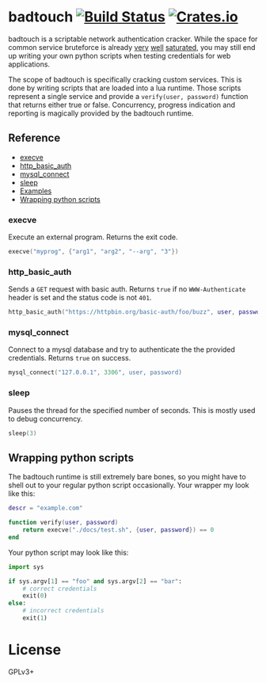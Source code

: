 # badtouch [![Build Status][travis-img]][travis] [![Crates.io][crates-img]][crates]

[travis-img]:   https://travis-ci.org/kpcyrd/badtouch.svg?branch=master
[travis]:       https://travis-ci.org/kpcyrd/badtouch
[crates-img]:   https://img.shields.io/crates/v/badtouch.svg
[crates]:       https://crates.io/crates/badtouch

badtouch is a scriptable network authentication cracker. While the space for
common service bruteforce is already [very][ncrack] [well][hydra]
[saturated][medusa], you may still end up writing your own python scripts when
testing credentials for web applications.

[ncrack]: https://nmap.org/ncrack/
[hydra]: https://github.com/vanhauser-thc/thc-hydra
[medusa]: https://github.com/jmk-foofus/medusa

The scope of badtouch is specifically cracking custom services. This is done by
writing scripts that are loaded into a lua runtime. Those scripts represent a
single service and provide a `verify(user, password)` function that returns
either true or false. Concurrency, progress indication and reporting is
magically provided by the badtouch runtime.

## Reference
- [execve](#execve)
- [http_basic_auth](#http_basic_auth)
- [mysql_connect](#mysql_connect)
- [sleep](#sleep)
- [Examples](/scripts)
- [Wrapping python scripts](#wrapping-python-scripts)

### execve
Execute an external program. Returns the exit code.
```lua
execve("myprog", {"arg1", "arg2", "--arg", "3"})
```

### http_basic_auth
Sends a `GET` request with basic auth. Returns `true` if no `WWW-Authenticate`
header is set and the status code is not `401`.
```lua
http_basic_auth("https://httpbin.org/basic-auth/foo/buzz", user, password)
```

### mysql_connect
Connect to a mysql database and try to authenticate the the provided
credentials. Returns `true` on success.
```lua
mysql_connect("127.0.0.1", 3306", user, password)
```

### sleep
Pauses the thread for the specified number of seconds. This is mostly used to
debug concurrency.
```lua
sleep(3)
```

## Wrapping python scripts

The badtouch runtime is still extremely bare bones, so you might have to shell
out to your regular python script occasionally. Your wrapper my look like this:

```lua
descr = "example.com"

function verify(user, password)
    return execve("./docs/test.sh", {user, password}) == 0
end
```

Your python script may look like this:

```python
import sys

if sys.argv[1] == "foo" and sys.argv[2] == "bar":
    # correct credentials
    exit(0)
else:
    # incorrect credentials
    exit(1)
```

# License

GPLv3+
